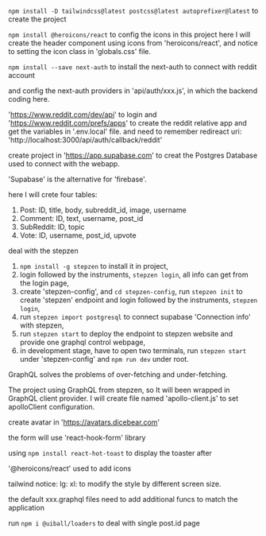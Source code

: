 

`npm install -D tailwindcss@latest postcss@latest autoprefixer@latest` to create the project

`npm install @heroicons/react` to config the icons in this project
here I will create the header component using icons from 'heroicons/react', and notice to setting the icon class in 'globals.css' file.

`npm install --save next-auth` to install the next-auth to connect with reddit account

and config the next-auth providers in 'api/auth/xxx.js', in which the backend coding here.

'https://www.reddit.com/dev/api' to login and 'https://www.reddit.com/prefs/apps' to create the reddit relative app and get the variables in '.env.local' file. and need to remember redireact uri: 'http://localhost:3000/api/auth/callback/reddit'




create project in 'https://app.supabase.com' to creat the Postgres Database used to connect with the webapp.

'Supabase' is the alternative for 'firebase'.

here I will crete four tables: 
1. Post: ID, title, body, subreddit_id, image, username
2. Comment: ID, text, username, post_id
3. SubReddit: ID, topic
4. Vote: ID, username, post_id, upvote


deal with the stepzen
1. `npm install -g stepzen` to install it in project,
2. login followed by the instruments, `stepzen login`, all info can get from the login page,
3. create 'stepzen-config', and `cd stepzen-config`, run `stepzen init` to create 'stepzen' endpoint
and login followed by the instruments, `stepzen login`,
4. run `stepzen import postgresql` to connect supabase 'Connection info' with stepzen,
5. run `stepzen start` to deploy the endpoint to stepzen website and provide one graphql control webpage,
6. in development stage, have to open two terminals, run `stepzen start` under 'stepzen-config' and `npm run dev` under root.

GraphQL solves the problems of over-fetching and under-fetching.

The project using GraphQL from stepzen, so It will been wrapped in GraphQL client provider.
I will create file named 'apollo-client.js' to set apolloClient configuration.



create avatar in 'https://avatars.dicebear.com'

the form will use 'react-hook-form' library


using `npm install react-hot-toast` to display the toaster after 


'@heroicons/react' used to add icons


tailwind notice: lg: xl: to modify the style by different screen size.


the default xxx.graphql files need to add additional funcs to match the application


run `npm i @uiball/loaders` to deal with single post.id page








